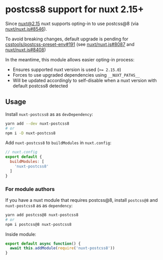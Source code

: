 # postcss8 support for nuxt 2.15+

Since [nuxt@2.15](https://github.com/nuxt/nuxt.js/releases/tag/v2.15.0) nuxt supports opting-in to use postcss@8 (via [nuxt/nuxt.js#8546](https://github.com/nuxt/nuxt.js/pull/8546)).

To avoid breaking changes, default upgrade is pending for [csstools/postcss-preset-env#191](https://github.com/csstools/postcss-preset-env/issues/191) (see [nuxt/nuxt.js#8087](https://github.com/nuxt/nuxt.js/issues/8087) and [nuxt/nuxt.js#8408](https://github.com/nuxt/nuxt.js/pull/8408))

In the meantime, this module allows easier opting-in process:

- Ensures supported nuxt version is used (`>= 2.15.0`)
- Forces to use upgraded dependencies using `__NUXT_PATHS__`
- Will be updated accordingly to self-disable when a nuxt version with default postcss8 detected

## Usage

Install `nuxt-postcss8` as as `devDependency`:

```sh
yarn add --dev nuxt-postcss8
# or
npm i -D nuxt-postcss8
```

Add `nuxt-postcss8` to `buildModules` in `nuxt.config`:

```js
// nuxt.config
export default {
  buildModules: [
    'nuxt-postcss8'
  ]
}
```

### For module authors

If you have a nuxt module that requires postcss@8, install `postcss@8` and `nuxt-postcss8` as as `dependency`:

```sh
yarn add postcss@8 nuxt-postcss8
# or
npm i postcss@8 nuxt-postcss8
```

Inside module:
```js
export default async function() {
  await this.addModule(require('nuxt-postcss8'))
}
```

